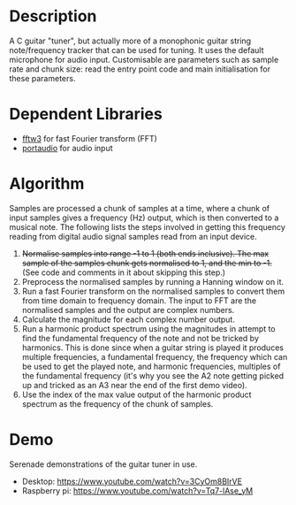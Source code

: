 # Description

A C guitar "tuner", but actually more of a monophonic guitar string note/frequency
tracker that can be used for tuning. It uses the default microphone for audio input. 
Customisable are parameters such as sample rate and chunk size: read the entry point code
and main initialisation for these parameters.


# Dependent Libraries

* [fftw3](http://fftw.org) for fast Fourier transform (FFT)
* [portaudio](http://portaudio.com) for audio input


# Algorithm

Samples are processed a chunk of samples at a time, where a chunk of input samples gives a
frequency (Hz) output, which is then converted to a musical note. The following lists the
steps involved in getting this frequency reading from digital audio signal samples read from
an input device.

1. <s>Normalise samples into range -1 to 1 (both ends inclusive). The max sample 
of the samples chunk gets normalised to 1, and the min to -1.</s> (See code and comments in it about 
skipping this step.)
2. Preprocess the normalised samples by running a Hanning window on it.
3. Run a fast Fourier transform on the normalised samples to convert them from time domain
to frequency domain. The input to FFT are the normalised samples and the output are complex numbers.
4. Calculate the magnitude for each complex number output.
5. Run a harmonic product spectrum using the magnitudes in attempt to find the fundamental frequency
of the note and not be tricked by harmonics. This is done since when a guitar string is played it
produces multiple frequencies, a fundamental frequency, the frequency which can be used to get the
played note, and harmonic frequencies, multiples of the fundamental frequency (it's why you see
the A2 note getting picked up and tricked as an A3 near the end of the first demo video).
6. Use the index of the max value output of the harmonic product spectrum as the frequency of 
the chunk of samples.


# Demo

Serenade demonstrations of the guitar tuner in use.

* Desktop: https://www.youtube.com/watch?v=3CyOm8BIrVE
* Raspberry pi: https://www.youtube.com/watch?v=Tq7-lAse_yM
